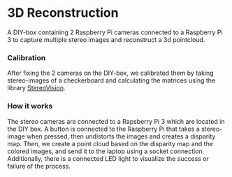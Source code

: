 # 3D Reconstruction

A DIY-box containing 2 Raspberry Pi cameras connected to a Raspberry Pi 3 to capture multiple stereo images and reconstruct a 3d pointcloud. 

### Calibration
After fixing the 2 cameras on the DIY-box, we calibrated them by taking stereo-images of a checkerboard and calculating the matrices using the library [StereoVision](https://stereovision.readthedocs.io/en/latest/).

### How it works
The stereo cameras are connected to a Rapsberry Pi 3 which are located in the DIY box.
A button is connected to the Raspberry Pi that takes a stereo-image when pressed, then undistorts the images and creates a disparity map. 
Then, we create a point cloud based on the disparity map and the colored images, and send it to the laptop using a socket connection.
Additionally, there is a connected LED light to visualize the success or failure of the process.

